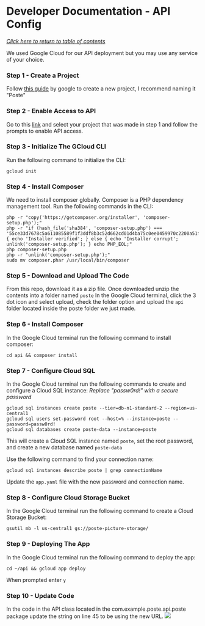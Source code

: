 # Developer Documentation - API Config
*[Click here to return to table of contents](../../home.md)*

We used Google Cloud for our API deployment but you may use any service of your choice.

### Step 1 - Create a Project
Follow [this guide](https://cloud.google.com/resource-manager/docs/creating-managing-projects) by google to create a new project, I recommend naming it "Poste"

### Step 2 - Enable Access to API
Go to this [link](https://console.cloud.google.com/apis/enableflow?apiid=cloudbuild.googleapis.com&_ga=2.24214778.1347067486.1685475824-239984206.1685475824) and select your project that was made in step 1 and follow the prompts to enable API access.

### Step 3 - Initialize The GCloud CLI
Run the following command to initialize the CLI:
```
gcloud init
```

### Step 4 - Install Composer
We need to install composer globally. Composer is a PHP dependency management tool.
Run the following commands in the CLI:
```
php -r "copy('https://getcomposer.org/installer', 'composer-setup.php');"
php -r "if (hash_file('sha384', 'composer-setup.php') === '55ce33d7678c5a611085589f1f3ddf8b3c52d662cd01d4ba75c0ee0459970c2200a51f492d557530c71c15d8dba01eae') { echo 'Installer verified'; } else { echo 'Installer corrupt'; unlink('composer-setup.php'); } echo PHP_EOL;"
php composer-setup.php
php -r "unlink('composer-setup.php');"
sudo mv composer.phar /usr/local/bin/composer
```

### Step 5 - Download and Upload The Code
From this repo, download it as a zip file.
Once downloaded unzip the contents into a folder named `poste`
In the Google Cloud terminal, click the 3 dot icon and select upload, check the folder option and upload the `api` folder located inside the poste folder we just made.

### Step 6 - Install Composer
In the Google Cloud terminal run the following command to install composer:
```
cd api && composer install
```

### Step 7 - Configure Cloud SQL
In the Google Cloud terminal run the following commands to create and configure a Cloud SQL instance:
*Replace "passw0rd!" with a secure password*
```
gcloud sql instances create poste --tier=db-n1-standard-2 --region=us-central1
gcloud sql users set-password root --host=% --instance=poste --password=passw0rd!
gcloud sql databases create poste-data --instance=poste
``` 
This will create a Cloud SQL instance named `poste`, set the root password, and create a new database named `poste-data`

Use the following command to find your connection name:
```
gcloud sql instances describe poste | grep connectionName
```

Update the `app.yaml` file with the new password and connection name.

### Step 8 - Configure Cloud Storage Bucket
In the Google Cloud terminal run the following command to create a Cloud Storage Bucket:
```
gsutil mb -l us-central1 gs://poste-picture-storage/
```

### Step 9 - Deploying The App
In the Google Cloud terminal run the following command to deploy the app:
```
cd ~/api && gcloud app deploy
```
When prompted enter `y`

### Step 10 - Update Code
In the code in the API class located in the com.example.poste.api.poste package update the string on line 45 to be using the new URL.
<img src="https://i.imgur.com/1xcvILI.png">
